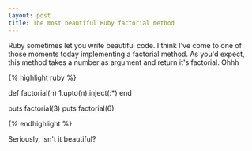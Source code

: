 ```yaml
---
layout: post
title: The most beautiful Ruby factorial method
---
```


<span class="drops">R</span>uby sometimes let you write beautiful code. I think I've come to one of those moments today implementing a factorial method. As you'd expect, this method takes a number as argument and return it's factorial. Ohhh

{% highlight ruby %}

def factorial(n)
  1.upto(n).inject(:*)
end

puts factorial(3)
puts factorial(6)

{% endhighlight %}


Seriously, isn't it beautiful?
